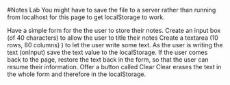 #Notes Lab
You might have to save the file to a server rather than running from localhost for this page to get localStorage to work.

Have a simple form for the the user to store their notes.
Create an input box (of 40 characters) to allow the user to title their notes
Create a textarea (10 rows, 80 columns) ) to let the user write some text.
As the user is writing the text (onInput) save the text value to the localStorage.
If the user comes back to the page, restore the text back in the form, so that the user can resume their information.
Offer a button called Clear
Clear erases the text in the whole form and therefore in the localStorage.
